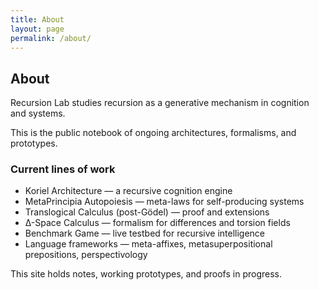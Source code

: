 ```yaml
---
title: About
layout: page
permalink: /about/
---
```


## About

Recursion Lab studies recursion as a generative mechanism in cognition and systems.

This is the public notebook of ongoing architectures, formalisms, and prototypes.

### Current lines of work

- Koriel Architecture — a recursive cognition engine
- MetaPrincipia Autopoiesis — meta-laws for self-producing systems
- Translogical Calculus (post-Gödel) — proof and extensions
- Δ-Space Calculus — formalism for differences and torsion fields
- Benchmark Game — live testbed for recursive intelligence
- Language frameworks — meta-affixes, metasuperpositional prepositions, perspectivology

This site holds notes, working prototypes, and proofs in progress.
